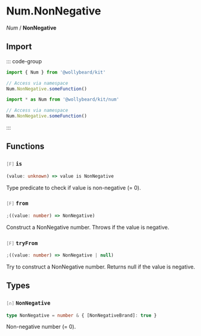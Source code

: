 # Num.NonNegative

_Num_ / **NonNegative**

## Import

::: code-group

```typescript [Namespace]
import { Num } from '@wollybeard/kit'

// Access via namespace
Num.NonNegative.someFunction()
```

```typescript [Barrel]
import * as Num from '@wollybeard/kit/num'

// Access via namespace
Num.NonNegative.someFunction()
```

:::

## Functions

### <span style="opacity: 0.6; font-weight: normal; font-size: 0.85em;">`[F]`</span> `is`

```typescript
(value: unknown) => value is NonNegative
```

<SourceLink href="https://github.com/jasonkuhrt/kit/blob/main/./src/domains/num/non-negative/non-negative.ts#L16" />

Type predicate to check if value is non-negative (= 0).

### <span style="opacity: 0.6; font-weight: normal; font-size: 0.85em;">`[F]`</span> `from`

```typescript
;((value: number) => NonNegative)
```

<SourceLink href="https://github.com/jasonkuhrt/kit/blob/main/./src/domains/num/non-negative/non-negative.ts#L24" />

Construct a NonNegative number. Throws if the value is negative.

### <span style="opacity: 0.6; font-weight: normal; font-size: 0.85em;">`[F]`</span> `tryFrom`

```typescript
;((value: number) => NonNegative | null)
```

<SourceLink href="https://github.com/jasonkuhrt/kit/blob/main/./src/domains/num/non-negative/non-negative.ts#L35" />

Try to construct a NonNegative number. Returns null if the value is negative.

## Types

### <span style="opacity: 0.6; font-weight: normal; font-size: 0.85em;">`[∩]`</span> `NonNegative`

```typescript
type NonNegative = number & { [NonNegativeBrand]: true }
```

<SourceLink href="https://github.com/jasonkuhrt/kit/blob/main/./src/domains/num/non-negative/non-negative.ts#L11" />

Non-negative number (= 0).
